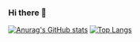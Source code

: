 ### Hi there 👋

<!--[![Anurag's GitHub stats](https://github-readme-stats.vercel.app/api?username=0h-n0&show_icons=true&theme=noctis_minimus&border_radius=50&locale=ja)](https://github.com/0h-n0/github-readme-stats)-->

[![Anurag's GitHub stats](https://github-readme-stats.vercel.app/api?username=0h-n0&show_icons=true&theme=noctis_minimus&border_radius=50)](https://github.com/0h-n0/github-readme-stats)
[![Top Langs](https://github-readme-stats.vercel.app/api/top-langs/?username=0h-n0&show_icons=true&theme=noctis_minimus&border_radius=50&layout=compact)](https://github.com/anuraghazra/github-readme-stats)


<!--
**0h-n0/0h-n0** is a ✨ _special_ ✨ repository because its `README.md` (this file) appears on your GitHub profile.

Here are some ideas to get you started:

- 🔭 I’m currently working on ...
- 🌱 I’m currently learning ...
- 👯 I’m looking to collaborate on ...
- 🤔 I’m looking for help with ...
- 💬 Ask me about ...
- 📫 How to reach me: ...
- 😄 Pronouns: ...
- ⚡ Fun fact: ...
-->
